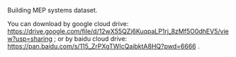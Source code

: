 Building MEP systems dataset.

You can download by google cloud drive: https://drive.google.com/file/d/12wX55QZj6KuqpaLP1rj_8zMf5O0dhEV5/view?usp=sharing ;
or by baidu cloud drive: https://pan.baidu.com/s/115_ZrPXgTWIcQaibktA8HQ?pwd=6666 .
